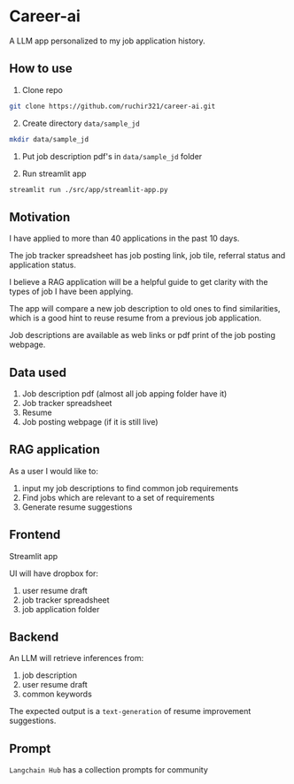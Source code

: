 # Career-ai

A LLM app personalized to my job application history.

## How to use

1. Clone repo

```bash
git clone https://github.com/ruchir321/career-ai.git
```

2. Create directory `data/sample_jd`

```bash
mkdir data/sample_jd
```

1. Put job description pdf's in `data/sample_jd` folder

2. Run streamlit app

```bash
streamlit run ./src/app/streamlit-app.py
```

## Motivation

I have applied to more than 40 applications in the past 10 days.

The job tracker spreadsheet has job posting link, job tile, referral status and application status.

I believe a RAG application will be a helpful guide to get clarity with the types of job I have been applying.

The app will compare a new job description to old ones to find similarities, which is a good hint to reuse resume from a previous job application.

Job descriptions are available as web links or pdf print of the job posting webpage.

## Data used

1. Job description pdf (almost all job apping folder have it)
2. Job tracker spreadsheet
3. Resume
4. Job posting webpage (if it is still live)

## RAG application

As a user I would like to:

1. input my job descriptions to find common job requirements
2. Find jobs which are relevant to a set of requirements
3. Generate resume suggestions

## Frontend

Streamlit app

UI will have dropbox for:

1. user resume draft
2. job tracker spreadsheet
3. job application folder

## Backend

An LLM will retrieve inferences from:

1. job description
2. user resume draft
3. common keywords

The expected output is a `text-generation` of resume improvement suggestions.

## Prompt

`Langchain Hub` has a collection prompts for community

